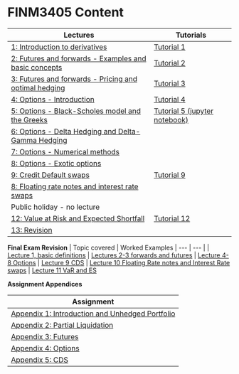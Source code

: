 # FINM3405 Content

| Lectures | Tutorials |
| --- | --- | 
| [1: Introduction to derivatives](lecture1.html) | [Tutorial 1](tutorial1.html) |
| [2: Futures and forwards - Examples and basic concepts](lecture2.html) | [Tutorial 2](tutorial2.html) |
| [3: Futures and forwards - Pricing and optimal hedging](lecture3.html) | [Tutorial 3](tutorial3.html) |
| [4: Options - Introduction](lecture4.html) | [Tutorial 4](tutorial4.html) |
| [5: Options - Black-Scholes model and the Greeks](lecture5.html) | [Tutorial 5 (jupyter notebook)](tutorial5.ipynb) |
| [6: Options - Delta Hedging and Delta-Gamma Hedging](lecture6.html) | 
| [7: Options - Numerical methods](lecture7.html) | 
| [8: Options - Exotic options](lecture8.html) | 
| [9: Credit Default swaps](lecture9.html) |  [Tutorial 9](tutorial9.html)
| [8: Floating rate notes and interest rate swaps](lecture10.html) | 
| Public holiday - no lecture | 
| [12: Value at Risk and Expected Shortfall](lecture12.html) | [Tutorial 12](tutorial12.html) |
| [13: Revision](lecture12.html) | 

**Final Exam Revision**
| Topic covered | Worked Examples
| --- | --- |
| [Lecture 1, basic definitions](revision_basic_defintitions.html)
| [Lectures 2-3 forwards and futures](revision_forwards_futures.html)
| [Lecture 4-8 Options](revision_options.html)
| [Lecture 9 CDS](revision_cds.html)
| [Lecture 10 Floating Rate notes and Interest Rate swaps](revision_frn_irs.html)
| [Lecture 11 VaR and ES](revision_var_es.html)

**Assignment Appendices**

| Assignment | 
| --- |
| [Appendix 1: Introduction and Unhedged Portfolio](FINM3405_intro_unhedged.html) | 
| [Appendix 2: Partial Liquidation](FINM3405_Partial_Liquidation.html) | 
| [Appendix 3: Futures](FINM3405_futures.html) | 
| [Appendix 4: Options](FINM3405_options.html) | 
| [Appendix 5: CDS](FINM3405_CDS.html) | 
